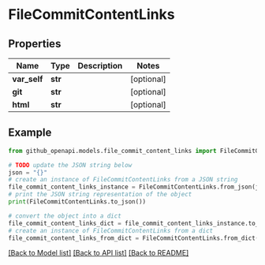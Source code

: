 # FileCommitContentLinks


## Properties

Name | Type | Description | Notes
------------ | ------------- | ------------- | -------------
**var_self** | **str** |  | [optional] 
**git** | **str** |  | [optional] 
**html** | **str** |  | [optional] 

## Example

```python
from github_openapi.models.file_commit_content_links import FileCommitContentLinks

# TODO update the JSON string below
json = "{}"
# create an instance of FileCommitContentLinks from a JSON string
file_commit_content_links_instance = FileCommitContentLinks.from_json(json)
# print the JSON string representation of the object
print(FileCommitContentLinks.to_json())

# convert the object into a dict
file_commit_content_links_dict = file_commit_content_links_instance.to_dict()
# create an instance of FileCommitContentLinks from a dict
file_commit_content_links_from_dict = FileCommitContentLinks.from_dict(file_commit_content_links_dict)
```
[[Back to Model list]](../README.md#documentation-for-models) [[Back to API list]](../README.md#documentation-for-api-endpoints) [[Back to README]](../README.md)



